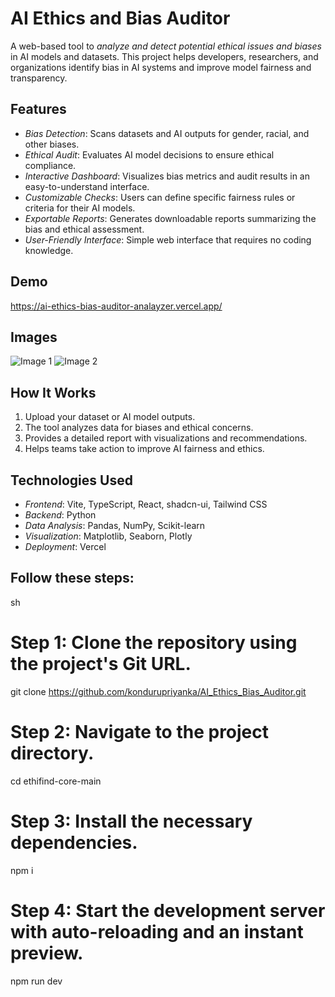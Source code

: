 # AI Ethics and Bias Auditor

A web-based tool to *analyze and detect potential ethical issues and biases* in AI models and datasets. This project helps developers, researchers, and organizations identify bias in AI systems and improve model fairness and transparency.

## Features

- *Bias Detection*: Scans datasets and AI outputs for gender, racial, and other biases.
- *Ethical Audit*: Evaluates AI model decisions to ensure ethical compliance.
- *Interactive Dashboard*: Visualizes bias metrics and audit results in an easy-to-understand interface.
- *Customizable Checks*: Users can define specific fairness rules or criteria for their AI models.
- *Exportable Reports*: Generates downloadable reports summarizing the bias and ethical assessment.
- *User-Friendly Interface*: Simple web interface that requires no coding knowledge.

## Demo

https://ai-ethics-bias-auditor-analayzer.vercel.app/

## Images

![Image 1](ethifind-core-main/src/assets/a1.jpg)
![Image 2](ethifind-core-main/src/assets/a2.jpg)


## How It Works

1. Upload your dataset or AI model outputs.
2. The tool analyzes data for biases and ethical concerns.
3. Provides a detailed report with visualizations and recommendations.
4. Helps teams take action to improve AI fairness and ethics.

## Technologies Used

- *Frontend*: Vite, TypeScript, React, shadcn-ui, Tailwind CSS
- *Backend*: Python 
- *Data Analysis*: Pandas, NumPy, Scikit-learn
- *Visualization*: Matplotlib, Seaborn, Plotly
- *Deployment*: Vercel


## Follow these steps:

sh
# Step 1: Clone the repository using the project's Git URL.
git clone https://github.com/kondurupriyanka/AI_Ethics_Bias_Auditor.git

# Step 2: Navigate to the project directory.
cd ethifind-core-main

# Step 3: Install the necessary dependencies.
npm i

# Step 4: Start the development server with auto-reloading and an instant preview.
npm run dev
